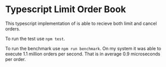 # Typescript Limit Order Book
This typescript implementation of is able to recieve both limit and cancel orders.

To run the test use `npm test`.

To run the benchmark use `npm run benchmark`. On my system it was able to execute 1.1 million orders per second. That is in average 0.9 microseconds per order.